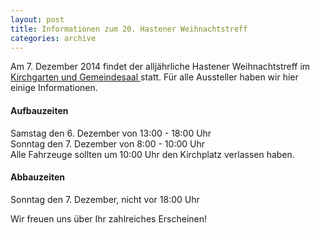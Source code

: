 ```yaml
---
layout: post
title: Informationen zum 20. Hastener Weihnachtstreff
categories: archive
---
```


Am 7. Dezember 2014 findet der alljährliche Hastener Weihnachtstreff im
<a href="https://www.google.de/maps/dir//51.1965976,7.1708389/@51.1966597,7.1666225,16z/data=!3m1!4b1" target="_blank">
    Kirchgarten und Gemeindesaal
</a>
statt. Für alle Aussteller haben wir hier einige Informationen.


#### Aufbauzeiten

Samstag den 6. Dezember von 13:00 - 18:00 Uhr  
Sonntag den 7. Dezember von 8:00 - 10:00 Uhr  
Alle Fahrzeuge sollten um 10:00 Uhr den Kirchplatz verlassen haben.

#### Abbauzeiten

Sonntag den 7. Dezember, nicht vor 18:00 Uhr



Wir freuen uns über Ihr zahlreiches Erscheinen!
